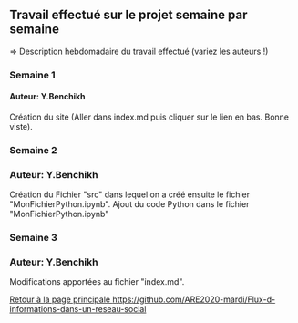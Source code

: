 ## Travail effectué sur le projet semaine par semaine

=> Description hebdomadaire du travail effectué (variez les auteurs !)

### Semaine 1
#### Auteur: Y.Benchikh
Création du site (Aller dans index.md puis cliquer sur le lien en bas. Bonne viste).
### Semaine 2
###  Auteur: Y.Benchikh
Création du Fichier "src" dans lequel on a créé ensuite le fichier "MonFichierPython.ipynb".
Ajout du code Python dans le fichier "MonFichierPython.ipynb"
### Semaine 3
### Auteur: Y.Benchikh
Modifications apportées au fichier "index.md".
 
<a href="index.html"> Retour à la page principale <https://github.com/ARE2020-mardi/Flux-d-informations-dans-un-reseau-social>
